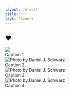 ```yaml
---
layout: default
title: "♡"
tags: flowers
---
```


## ♥

<div class="gallery">
        <div class="gallery-item item-3x4">
            <img class="thumb placeholder" src='marie/assets/img/f3.gif' data-src='marie/assets/img/f2.gif' data-image='mare/assets/img/f3.gif'>
            <div class="caption"><span>Caption 1</span></div>
        </div>
        <div class="gallery-item item-4x3">
            <img class="thumb placeholder" src="https://codeconvey.com/Tutorials/global-images/image-2.jpg" data-src="https://codeconvey.com/Tutorials/global-images/image-2.jpg" data-image="https://codeconvey.com/Tutorials/global-images/image-2.jpg" data-title="Photo by Daniel J. Schwarz (2)" alt="Photo by Daniel J. Schwarz">
            <div class="caption"><span>Caption 2</span></div>
        </div>
        <div class="gallery-item item-3x4">
            <img class="thumb placeholder" src="https://codeconvey.com/Tutorials/global-images/image-3.jpg" data-src="https://codeconvey.com/Tutorials/global-images/image-3.jpg" data-image="https://codeconvey.com/Tutorials/global-images/image-3.jpg" data-title="Photo by Daniel J. Schwarz (3)" alt="Photo by Daniel J. Schwarz">
            <div class="caption"><span>Caption 3</span></div>
        </div>
        <div class="gallery-item item-4x3">
            <img class="thumb placeholder" src="https://codeconvey.com/Tutorials/global-images/image-4.jpg" data-src="https://codeconvey.com/Tutorials/global-images/image-4.jpg" data-image="https://codeconvey.com/Tutorials/global-images/image-4.jpg" data-title="Photo by Daniel J. Schwarz (4)" alt="Photo by Daniel J. Schwarz">
            <div class="caption"><span>Caption 4</span></div>
        </div>
    </div>